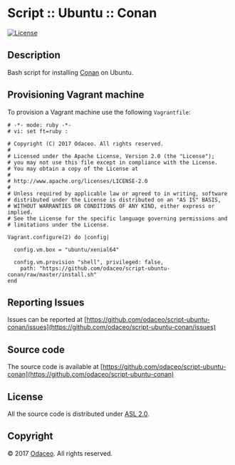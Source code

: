# Script :: Ubuntu :: Conan

[![License](https://img.shields.io/github/license/odaceo/script-ubuntu-conan.svg)](LICENSE)

## Description

Bash script for installing [Conan](https://conan.io) on Ubuntu.

## Provisioning Vagrant machine

To provision a Vagrant machine use the following ``Vagrantfile``:

``` shell
# -*- mode: ruby -*-
# vi: set ft=ruby :

# Copyright (C) 2017 Odaceo. All rights reserved.
#
# Licensed under the Apache License, Version 2.0 (the "License");
# you may not use this file except in compliance with the License.
# You may obtain a copy of the License at
#
# http://www.apache.org/licenses/LICENSE-2.0
#
# Unless required by applicable law or agreed to in writing, software
# distributed under the License is distributed on an "AS IS" BASIS,
# WITHOUT WARRANTIES OR CONDITIONS OF ANY KIND, either express or implied.
# See the License for the specific language governing permissions and
# limitations under the License.

Vagrant.configure(2) do |config|

  config.vm.box = "ubuntu/xenial64"

  config.vm.provision "shell", privileged: false, 
    path: "https://github.com/odaceo/script-ubuntu-conan/raw/master/install.sh"
end
```

## Reporting Issues

Issues can be reported at [https://github.com/odaceo/script-ubuntu-conan/issues](https://github.com/odaceo/script-ubuntu-conan/issues)

## Source code

The source code is available at [https://github.com/odaceo/script-ubuntu-conan](https://github.com/odaceo/script-ubuntu-conan)

## License

All the source code is distributed under [ASL 2.0](LICENSE).

## Copyright

© 2017 [Odaceo](http://odaceo.ch). All rights reserved.